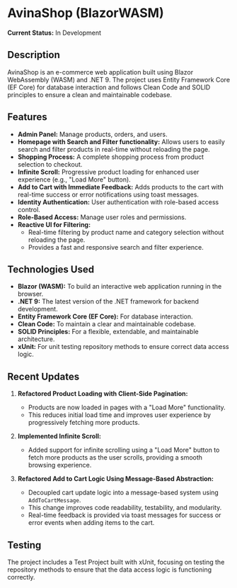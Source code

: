 # AvinaShop (BlazorWASM)
**Current Status:** In Development

## Description
AvinaShop is an e-commerce web application built using Blazor WebAssembly (WASM) and .NET 9. The project uses Entity Framework Core (EF Core) for database interaction and follows Clean Code and SOLID principles to ensure a clean and maintainable codebase.

## Features
- **Admin Panel:** Manage products, orders, and users.
- **Homepage with Search and Filter functionality:** Allows users to easily search and filter products in real-time without reloading the page.
- **Shopping Process:** A complete shopping process from product selection to checkout.
- **Infinite Scroll:** Progressive product loading for enhanced user experience (e.g., "Load More" button).
- **Add to Cart with Immediate Feedback:** Adds products to the cart with real-time success or error notifications using toast messages.
- **Identity Authentication:** User authentication with role-based access control.
- **Role-Based Access:** Manage user roles and permissions.
- **Reactive UI for Filtering:**
   - Real-time filtering by product name and category selection without reloading the page.
   - Provides a fast and responsive search and filter experience.
     
## Technologies Used
- **Blazor (WASM):** To build an interactive web application running in the browser.
- **.NET 9:** The latest version of the .NET framework for backend development.
- **Entity Framework Core (EF Core):** For database interaction.
- **Clean Code:** To maintain a clear and maintainable codebase.
- **SOLID Principles:** For a flexible, extendable, and maintainable architecture.
- **xUnit:** For unit testing repository methods to ensure correct data access logic.

## Recent Updates
1. **Refactored Product Loading with Client-Side Pagination:**
   - Products are now loaded in pages with a "Load More" functionality.
   - This reduces initial load time and improves user experience by progressively fetching more products.

2. **Implemented Infinite Scroll:**
   - Added support for infinite scrolling using a "Load More" button to fetch more products as the user scrolls, providing a smooth browsing experience.

3. **Refactored Add to Cart Logic Using Message-Based Abstraction:**
   - Decoupled cart update logic into a message-based system using `AddToCartMessage`.
   - This change improves code readability, testability, and modularity.
   - Real-time feedback is provided via toast messages for success or error events when adding items to the cart.

## Testing
The project includes a Test Project built with xUnit, focusing on testing the repository methods to ensure that the data access logic is functioning correctly.
